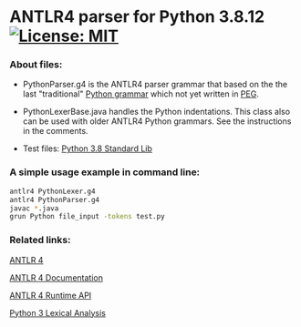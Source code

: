 # ANTLR4 parser for Python 3.8.12 &nbsp; [![License: MIT](https://img.shields.io/badge/License-MIT-yellow.svg)](https://opensource.org/licenses/MIT)

### About files:
 - PythonParser.g4
   is the ANTLR4 parser grammar that based on the the last "traditional" [Python grammar](https://docs.python.org/3.8/reference/grammar.html) which not yet written in [PEG](https://en.wikipedia.org/wiki/Parsing_expression_grammar).

 - PythonLexerBase.java
   handles the Python indentations.
   This class also can be used with older ANTLR4 Python grammars.
   See the instructions in the comments.
   
 - Test files: [Python 3.8 Standard Lib](http://www.jorkka.net:8082/ruuvi/Python-3.8.0/Lib/)


### A simple usage example in command line:
```bash
antlr4 PythonLexer.g4
antlr4 PythonParser.g4
javac *.java
grun Python file_input -tokens test.py
```


### Related links:
[ANTLR 4](https://www.antlr.org/)

[ANTLR 4 Documentation](https://github.com/antlr/antlr4/tree/master/doc)

[ANTLR 4 Runtime API](https://www.antlr.org/api/Java/)

[Python 3 Lexical Analysis](https://docs.python.org/3/reference/lexical_analysis.html)

